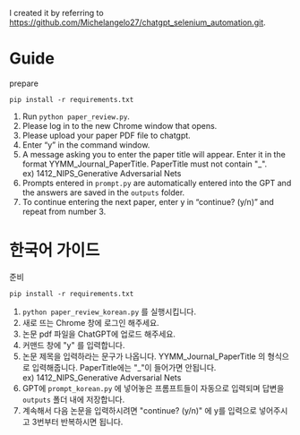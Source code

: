 I created it by referring to https://github.com/Michelangelo27/chatgpt_selenium_automation.git.


# Guide
prepare

```
pip install -r requirements.txt
```

1. Run `python paper_review.py`.
2. Please log in to the new Chrome window that opens.
3. Please upload your paper PDF file to chatgpt.
4. Enter “y” in the command window.
5. A message asking you to enter the paper title will appear. Enter it in the format YYMM_Journal_PaperTitle. PaperTitle must not contain "_".  
 ex) 1412_NIPS_Generative Adversarial Nets
6. Prompts entered in `prompt.py` are automatically entered into the GPT and the answers are saved in the `outputs` folder.
7. To continue entering the next paper, enter y in “continue? (y/n)” and repeat from number 3.


# 한국어 가이드
준비

```
pip install -r requirements.txt
```

1. `python paper_review_korean.py` 를 실행시킵니다.
2. 새로 뜨는 Chrome 창에 로그인 해주세요.
3. 논문 pdf 파일을 ChatGPT에 업로드 해주세요.
4. 커맨드 창에 "y" 를 입력합니다.
5. 논문 제목을 입력하라는 문구가 나옵니다. YYMM_Journal_PaperTitle 의 형식으로 입력해줍니다. PaperTitle에는 "_"이 들어가면 안됩니다.  
   ex) 1412_NIPS_Generative Adversarial Nets
6. GPT에 `prompt_korean.py` 에 넣어놓은 프롬프트들이 자동으로 입력되며 답변을 `outputs` 폴더 내에 저장합니다.
7. 계속해서 다음 논문을 입력하시려면 "continue? (y/n)" 에 y를 입력으로 넣어주시고 3번부터 반복하시면 됩니다.